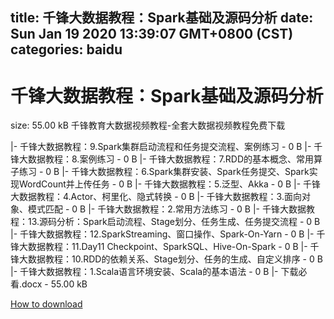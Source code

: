 
title: 千锋大数据教程：Spark基础及源码分析
date: Sun Jan 19 2020 13:39:07 GMT+0800 (CST)    
categories: baidu
---

# 千锋大数据教程：Spark基础及源码分析
size: 55.00 kB
 千锋教育大数据视频教程-全套大数据视频教程免费下载
 
|- 千锋大数据教程：9.Spark集群启动流程和任务提交流程、案例练习 - 0 B
|- 千锋大数据教程：8.案例练习 - 0 B
|- 千锋大数据教程：7.RDD的基本概念、常用算子练习 - 0 B
|- 千锋大数据教程：6.Spark集群安装、Spark任务提交、Spark实现WordCount并上传任务 - 0 B
|- 千锋大数据教程：5.泛型、Akka - 0 B
|- 千锋大数据教程：4.Actor、柯里化、隐式转换 - 0 B
|- 千锋大数据教程：3.面向对象、模式匹配 - 0 B
|- 千锋大数据教程：2.常用方法练习 - 0 B
|- 千锋大数据教程：13.源码分析：Spark启动流程、Stage划分、任务生成、任务提交流程 - 0 B
|- 千锋大数据教程：12.SparkStreaming、窗口操作、Spark-On-Yarn - 0 B
|- 千锋大数据教程：11.Day11 Checkpoint、SparkSQL、Hive-On-Spark - 0 B
|- 千锋大数据教程：10.RDD的依赖关系、Stage划分、任务的生成、自定义排序 - 0 B
|- 千锋大数据教程：1.Scala语言环境安装、Scala的基本语法 - 0 B
|- 下载必看.docx - 55.00 kB

[How to download](https://bpcam.bemobtrk.com/go/2ceec3aa-1ca2-46d6-b9ff-aaa5c184517c?jno=4720)